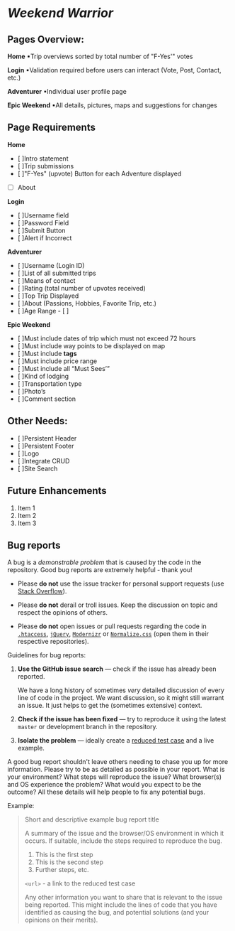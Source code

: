 # _Weekend Warrior_

## Pages Overview:

**Home**
▪Trip overviews sorted by total number of "F-Yes'" votes

**Login**
▪Validation required before users can interact (Vote, Post, Contact, etc.)

**Adventurer**
▪Individual user profile page

**Epic Weekend**
▪All details, pictures, maps and suggestions for changes

## Page Requirements

**Home**

- [ ]Intro statement
- [ ]Trip submissions
- [ ]"F-Yes" (upvote) Button for each Adventure displayed
- [ ] About

**Login**

- [ ]Username field
- [ ]Password Field
- [ ]Submit Button
- [ ]Alert if Incorrect

**Adventurer**

- [ ]Username (Login ID)
- [ ]List of all submitted trips
- [ ]Means of contact
- [ ]Rating (total number of upvotes received)
- [ ]Top Trip Displayed
- [ ]About (Passions, Hobbies, Favorite Trip, etc.)
- [ ]Age Range - [ ]

**Epic Weekend**

- [ ]Must include dates of trip which must not exceed 72 hours
- [ ]Must include way points to be displayed on map
- [ ]Must include **tags**
- [ ]Must include price range
- [ ]Must include all “Must Sees’”
- [ ]Kind of lodging
- [ ]Transportation type
- [ ]Photo’s
- [ ]Comment section

## Other Needs:

- [ ]Persistent Header
- [ ]Persistent Footer
- [ ]Logo
- [ ]Integrate CRUD
- [ ]Site Search

## Future Enhancements

1. Item 1
2. Item 2
3. Item 3

## Bug reports

A bug is a _demonstrable problem_ that is caused by the code in the repository.
Good bug reports are extremely helpful - thank you!

- Please **do not** use the issue tracker for personal support requests (use
  [Stack Overflow](https://stackoverflow.com/questions/tagged/html5boilerplate)).

- Please **do not** derail or troll issues. Keep the discussion on topic and
  respect the opinions of others.

- Please **do not** open issues or pull requests regarding the code in
  [`.htaccess`](https://github.com/h5bp/server-configs-apache),
  [`jQuery`](https://github.com/jquery/jquery/),
  [`Modernizr`](https://github.com/Modernizr/Modernizr) or
  [`Normalize.css`](https://github.com/necolas/normalize.css) (open them in
  their respective repositories).

Guidelines for bug reports:

1. **Use the GitHub issue search** &mdash; check if the issue has already been
   reported.

   We have a long history of sometimes _very_ detailed discussion of every line of code
   in the project. We want discussion, so it might still warrant an issue. It
   just helps to get the (sometimes extensive) context.

2. **Check if the issue has been fixed** &mdash; try to reproduce it using the
   latest `master` or development branch in the repository.

3. **Isolate the problem** &mdash; ideally create a [reduced test
   case](https://css-tricks.com/reduced-test-cases/) and a live example.

A good bug report shouldn't leave others needing to chase you up for more
information. Please try to be as detailed as possible in your report. What is
your environment? What steps will reproduce the issue? What browser(s) and OS
experience the problem? What would you expect to be the outcome? All these
details will help people to fix any potential bugs.

Example:

> Short and descriptive example bug report title
>
> A summary of the issue and the browser/OS environment in which it occurs. If
> suitable, include the steps required to reproduce the bug.
>
> 1. This is the first step
> 2. This is the second step
> 3. Further steps, etc.
>
> `<url>` - a link to the reduced test case
>
> Any other information you want to share that is relevant to the issue being
> reported. This might include the lines of code that you have identified as
> causing the bug, and potential solutions (and your opinions on their
> merits).
